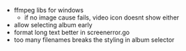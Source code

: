 -   ffmpeg libs for windows
    -   if no image cause fails, video icon doesnt show either
-   allow selecting album early
-   format long text better in screenerror.go
-   too many filenames breaks the styling in album selector
